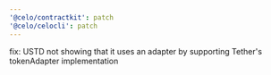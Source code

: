 ```yaml
---
'@celo/contractkit': patch
'@celo/celocli': patch
---
```


fix: USTD not showing that it uses an adapter by supporting Tether's tokenAdapter implementation
